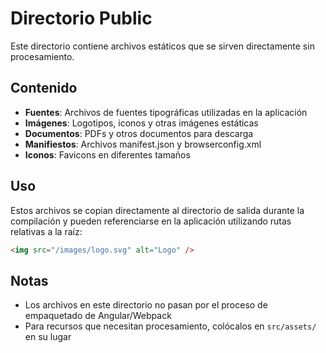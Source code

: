 # Directorio Public

Este directorio contiene archivos estáticos que se sirven directamente sin procesamiento.

## Contenido

- **Fuentes**: Archivos de fuentes tipográficas utilizadas en la aplicación
- **Imágenes**: Logotipos, iconos y otras imágenes estáticas
- **Documentos**: PDFs y otros documentos para descarga
- **Manifiestos**: Archivos manifest.json y browserconfig.xml
- **Iconos**: Favicons en diferentes tamaños

## Uso

Estos archivos se copian directamente al directorio de salida durante la compilación y pueden referenciarse en la aplicación utilizando rutas relativas a la raíz:

```html
<img src="/images/logo.svg" alt="Logo" />
```

## Notas

- Los archivos en este directorio no pasan por el proceso de empaquetado de Angular/Webpack
- Para recursos que necesitan procesamiento, colócalos en `src/assets/` en su lugar
